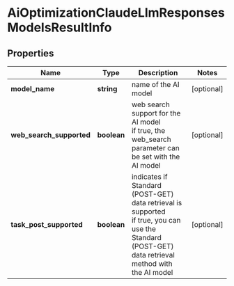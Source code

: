 # AiOptimizationClaudeLlmResponsesModelsResultInfo

## Properties

| Name | Type | Description | Notes |
|------------ | ------------- | ------------- | -------------|
**model_name** | **string** | name of the AI model |[optional]|
**web_search_supported** | **boolean** | web search support for the AI model<br>if true, the web_search parameter can be set with the AI model |[optional]|
**task_post_supported** | **boolean** | indicates if Standard (POST-GET) data retrieval is supported<br>if true, you can use the Standard (POST-GET) data retrieval method with the AI model |[optional]|